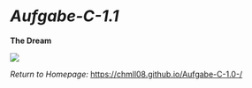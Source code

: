 # ***Aufgabe-C-1.1***

**The Dream**

![](https://cdn.pixabay.com/photo/2017/01/20/00/30/maldives-1993704_960_720.jpg)

*Return to Homepage:* 
https://chmll08.github.io/Aufgabe-C-1.0-/
